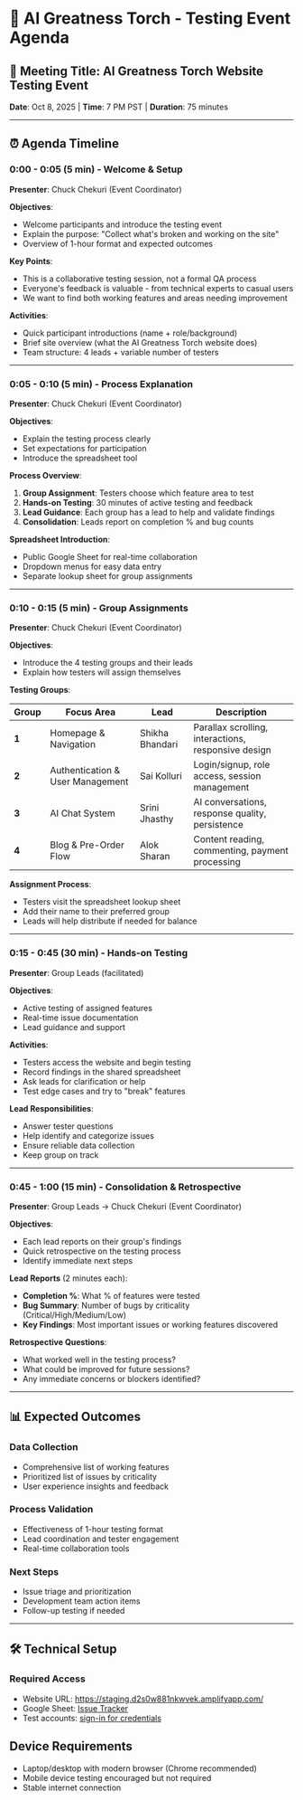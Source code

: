 # 📅 AI Greatness Torch - Testing Event Agenda

## 🎯 **Meeting Title**: AI Greatness Torch Website Testing Event
**Date**: Oct 8, 2025 | **Time**: 7 PM PST | **Duration**: 75 minutes

---

## ⏰ **Agenda Timeline**

### **0:00 - 0:05 (5 min) - Welcome & Setup**
**Presenter**: Chuck Chekuri (Event Coordinator)

**Objectives**:
- Welcome participants and introduce the testing event
- Explain the purpose: "Collect what's broken and working on the site"
- Overview of 1-hour format and expected outcomes

**Key Points**:
- This is a collaborative testing session, not a formal QA process
- Everyone's feedback is valuable - from technical experts to casual users
- We want to find both working features and areas needing improvement

**Activities**:
- Quick participant introductions (name + role/background)
- Brief site overview (what the AI Greatness Torch website does)
- Team structure: 4 leads + variable number of testers

---

### **0:05 - 0:10 (5 min) - Process Explanation**
**Presenter**: Chuck Chekuri (Event Coordinator)

**Objectives**:
- Explain the testing process clearly
- Set expectations for participation
- Introduce the spreadsheet tool

**Process Overview**:
1. **Group Assignment**: Testers choose which feature area to test
2. **Hands-on Testing**: 30 minutes of active testing and feedback
3. **Lead Guidance**: Each group has a lead to help and validate findings
4. **Consolidation**: Leads report on completion % and bug counts

**Spreadsheet Introduction**:
- Public Google Sheet for real-time collaboration
- Dropdown menus for easy data entry
- Separate lookup sheet for group assignments

---

### **0:10 - 0:15 (5 min) - Group Assignments**
**Presenter**: Chuck Chekuri (Event Coordinator)

**Objectives**:
- Introduce the 4 testing groups and their leads    
- Explain how testers will assign themselves

**Testing Groups**:

| Group | Focus Area | Lead | Description |
|-------|------------|------|-------------|
| **1** | Homepage & Navigation | Shikha Bhandari | Parallax scrolling, interactions, responsive design |
| **2** | Authentication & User Management | Sai Kolluri | Login/signup, role access, session management |
| **3** | AI Chat System | Srini Jhasthy | AI conversations, response quality, persistence |
| **4** | Blog & Pre-Order Flow | Alok Sharan | Content reading, commenting, payment processing |

**Assignment Process**:
- Testers visit the spreadsheet lookup sheet
- Add their name to their preferred group
- Leads will help distribute if needed for balance

---

### **0:15 - 0:45 (30 min) - Hands-on Testing**
**Presenter**: Group Leads (facilitated)

**Objectives**:
- Active testing of assigned features
- Real-time issue documentation
- Lead guidance and support

**Activities**:
- Testers access the website and begin testing
- Record findings in the shared spreadsheet
- Ask leads for clarification or help
- Test edge cases and try to "break" features

**Lead Responsibilities**:
- Answer tester questions
- Help identify and categorize issues
- Ensure reliable data collection
- Keep group on track

---

### **0:45 - 1:00 (15 min) - Consolidation & Retrospective**
**Presenter**: Group Leads → Chuck Chekuri (Event Coordinator)

**Objectives**:
- Each lead reports on their group's findings
- Quick retrospective on the testing process
- Identify immediate next steps

**Lead Reports** (2 minutes each):
- **Completion %**: What % of features were tested
- **Bug Summary**: Number of bugs by criticality (Critical/High/Medium/Low)
- **Key Findings**: Most important issues or working features discovered

**Retrospective Questions**:
- What worked well in the testing process?
- What could be improved for future sessions?
- Any immediate concerns or blockers identified?

---

## 📊 **Expected Outcomes**

### **Data Collection**
- Comprehensive list of working features
- Prioritized list of issues by criticality
- User experience insights and feedback

### **Process Validation**
- Effectiveness of 1-hour testing format
- Lead coordination and tester engagement
- Real-time collaboration tools

### **Next Steps**
- Issue triage and prioritization
- Development team action items
- Follow-up testing if needed

---

## 🛠 **Technical Setup**

### **Required Access**
- Website URL: https://staging.d2s0w881nkwvek.amplifyapp.com/
- Google Sheet: [Issue Tracker](https://docs.google.com/spreadsheets/d/1NkFWxtXl1ihtBnNiPLBtNBxK18Fb5APdxwHhaq3ahu0/edit?usp=sharing)
- Test accounts: [sign-in for credentials](https://staging.d2s0w881nkwvek.amplifyapp.com/login)  
  
    
## **Device Requirements**
- Laptop/desktop with modern browser (Chrome recommended)
- Mobile device testing encouraged but not required
- Stable internet connection

